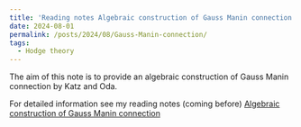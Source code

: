 ```yaml
---
title: 'Reading notes Algebraic construction of Gauss Manin connection by Katz and Oda'
date: 2024-08-01
permalink: /posts/2024/08/Gauss-Manin-connection/
tags:
  - Hodge theory
---
```


The aim of this note is to provide an algebraic construction of Gauss Manin connection by Katz and Oda.

For detailed information see my reading notes (coming before) [Algebraic construction of Gauss Manin connection](https://yilimath.github.io/files/Hodge/GaussManin.pdf)

